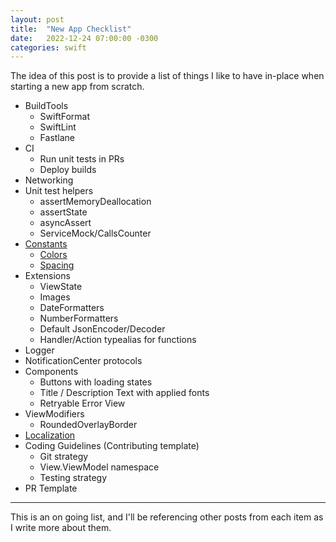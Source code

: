 ```yaml
---
layout: post
title:  "New App Checklist"
date:   2022-12-24 07:00:00 -0300
categories: swift
---
```


The idea of this post is to provide a list of things I like to have in-place when starting a new app from scratch.

- BuildTools
  - SwiftFormat
  - SwiftLint
  - Fastlane
- CI
  - Run unit tests in PRs
  - Deploy builds
- Networking
- Unit test helpers
  - assertMemoryDeallocation
  - assertState
  - asyncAssert
  - ServiceMock/CallsCounter
- [Constants](https://mdb1.github.io/swift/2022/12/24/new-app-constants.html)
  - [Colors](https://mdb1.github.io/swift/2022/12/24/new-app-constants.html)
  - [Spacing](https://mdb1.github.io/swift/2022/12/24/new-app-constants.html)
- Extensions
  - ViewState
  - Images
  - DateFormatters
  - NumberFormatters
  - Default JsonEncoder/Decoder
  - Handler/Action typealias for functions
- Logger
- NotificationCenter protocols
- Components
  - Buttons with loading states
  - Title / Description Text with applied fonts
  - Retryable Error View
- ViewModifiers
  - RoundedOverlayBorder
- [Localization](https://mdb1.github.io/swift/2022/12/27/new-app-localization.html)
- Coding Guidelines (Contributing template)
  - Git strategy
  - View.ViewModel namespace
  - Testing strategy
- PR Template

---

This is an on going list, and I'll be referencing other posts from each item as I write more about them.